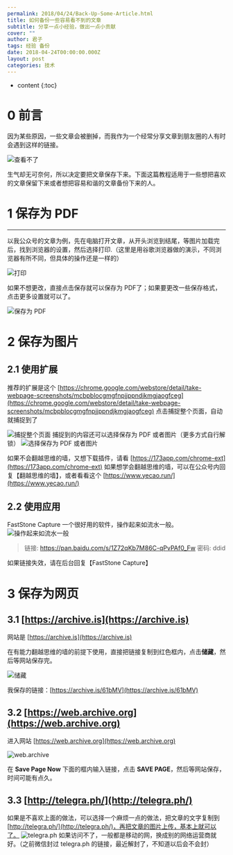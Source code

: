 ```yaml
---
permalink: 2018/04/24/Back-Up-Some-Article.html
title: 如何备份一些容易看不到的文章
subtitle: 分享一点小经验，做出一点小贡献
cover: ""
author: 君子
tags: 经验 备份
date: 2018-04-24T00:00:00.000Z
layout: post
categories: 技术
---
```


* content
{:toc}


#  0  前言


因为某些原因，一些文章会被删掉，而我作为一个经常分享文章到朋友圈的人有时会遇到这样的链接。

![查看不了](https://img.lbjheiheihei.xyz/FjiSjAlAmvBa2vx7lPtMGokTC-lM "查看不了")

生气却无可奈何，所以决定要把文章保存下来。下面这篇教程适用于一些想把喜欢的文章保留下来或者想把容易和谐的文章备份下来的人。

#  1 保存为 PDF

***

以我公众号的文章为例，先在电脑打开文章，从开头浏览到结尾，等图片加载完后，找到浏览器的设置，然后选择打印.（这里是用谷歌浏览器做的演示，不同浏览器有所不同，但具体的操作还是一样的）

![打印](https://img.lbjheiheihei.xyz/FkjJGgKgwVDNVFahtoB41-LYT8TR "打印")

如果不想更改，直接点击保存就可以保存为 PDF了；如果要更改一些保存格式，点击更多设置就可以了。

![保存为 PDF](https://img.lbjheiheihei.xyz/Fs6IZQ8-RwKi7q9rHTBTmY-UQGKf "保存为 PDF")

#  2 保存为图片


## 2.1  使用扩展

推荐的扩展是这个 [https://chrome.google.com/webstore/detail/take-webpage-screenshots/mcbpblocgmgfnpjjppndjkmgjaogfceg](https://chrome.google.com/webstore/detail/take-webpage-screenshots/mcbpblocgmgfnpjjppndjkmgjaogfceg)
点击捕捉整个页面，自动就捕捉到了

![捕捉整个页面](https://img.lbjheiheihei.xyz/FhKxLKoX1br2TMpFtrSrXQ7qFxrh "捕捉整个页面")
捕捉到的内容还可以选择保存为 PDF 或者图片（更多方式自行解锁）
![选择保存为 PDF 或者图片](https://img.lbjheiheihei.xyz/FiWBVTT1SFm4wxWgfLjk2JFtxYq2 "选择保存为 PDF 或者图片")

如果不会翻越思维的墙，又想下载插件，请看 [https://173app.com/chrome-ext](https://173app.com/chrome-ext) 
如果想学会翻越思维的墙，可以在公众号内回复【翻越思维的墙】，或者看看这个 [https://www.yecao.run/](https://www.yecao.run/)

##  2.2  使用应用
FastStone Capture 一个很好用的软件，操作起来如流水一般。
![操作起来如流水一般](https://img.lbjheiheihei.xyz/Fl1lrvcl7O0QjAQhWH--Do4wDZe7 "操作起来如流水一般")

>链接: https://pan.baidu.com/s/1Z72qKb7M86C-qPvPAf0_Fw 
>密码: ddid

如果链接失效，请在后台回复【FastStone Capture】
#  3 保存为网页


##  3.1  [https://archive.is](https://archive.is)

网站是  [https://archive.is](https://archive.is)

在有能力翻越思维的墙的前提下使用，直接把链接复制到红色框内，点击**储藏**，然后等网站保存完。

![储藏](https://img.lbjheiheihei.xyz/FgjX-8ymwF4ImQqcxq0Ul7wTQujC "储藏")

我保存的链接：[https://archive.is/61bMV](https://archive.is/61bMV)

##  3.2  [https://web.archive.org](https://web.archive.org)

进入网站  [https://web.archive.org](https://web.archive.org)

![web.archive](https://img.lbjheiheihei.xyz/FjYKRphZd2L5ALRqT-ub4BhDj4hd "web.archive")

在 **Save Page Now** 下面的框内输入链接，点击 **SAVE PAGE**，然后等网站保存，时间可能有点久。

## 3.3  [http://telegra.ph/](http://telegra.ph/)
如果是不喜欢上面的做法，可以选择一个麻烦一点的做法，把文章的文字复制到 [http://telegra.ph/](http://telegra.ph/)，再把文章的图片上传，基本上就可以了。
![telegra.ph](https://img.lbjheiheihei.xyz/FgzVg_ENFpA_QLIO2qF7Jx3SWROa "telegra.ph")
如果访问不了，一般都是移动的网，换成别的网络运营商就好。（之前微信封过 telegra.ph 的链接，最近解封了，不知道以后会不会封）


